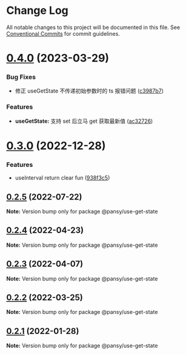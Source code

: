 # Change Log

All notable changes to this project will be documented in this file.
See [Conventional Commits](https://conventionalcommits.org) for commit guidelines.

# [0.4.0](https://github.com/pansyjs/react-hooks/compare/@pansy/use-get-state@0.3.0...@pansy/use-get-state@0.4.0) (2023-03-29)


### Bug Fixes

* 修正 useGetState 不传递初始参数时的 ts 报错问题 ([c3987b7](https://github.com/pansyjs/react-hooks/commit/c3987b7f96838ae43e3fc6ea0c96aa81b492e3e8))


### Features

* **useGetState:** 支持 set 后立马 get 获取最新值 ([ac32726](https://github.com/pansyjs/react-hooks/commit/ac3272671c2cde210498260d01a430dbe1fafe46))





# [0.3.0](https://github.com/pansyjs/react-hooks/compare/@pansy/use-get-state@0.2.5...@pansy/use-get-state@0.3.0) (2022-12-28)


### Features

* useInterval return clear fun ([938f3c5](https://github.com/pansyjs/react-hooks/commit/938f3c5f07e71e9368e0a4d293982261a71999bb))





## [0.2.5](https://github.com/pansyjs/react-hooks/compare/@pansy/use-get-state@0.2.4...@pansy/use-get-state@0.2.5) (2022-07-22)

**Note:** Version bump only for package @pansy/use-get-state





## [0.2.4](https://github.com/pansyjs/react-hooks/compare/@pansy/use-get-state@0.2.3...@pansy/use-get-state@0.2.4) (2022-04-23)

**Note:** Version bump only for package @pansy/use-get-state





## [0.2.3](https://github.com/pansyjs/react-hooks/compare/@pansy/use-get-state@0.2.2...@pansy/use-get-state@0.2.3) (2022-04-07)

**Note:** Version bump only for package @pansy/use-get-state





## [0.2.2](https://github.com/pansyjs/react-hooks/compare/@pansy/use-get-state@0.2.1...@pansy/use-get-state@0.2.2) (2022-03-25)

**Note:** Version bump only for package @pansy/use-get-state





## [0.2.1](https://github.com/pansyjs/react-hooks/compare/@pansy/use-get-state@0.2.0...@pansy/use-get-state@0.2.1) (2022-01-28)

**Note:** Version bump only for package @pansy/use-get-state
